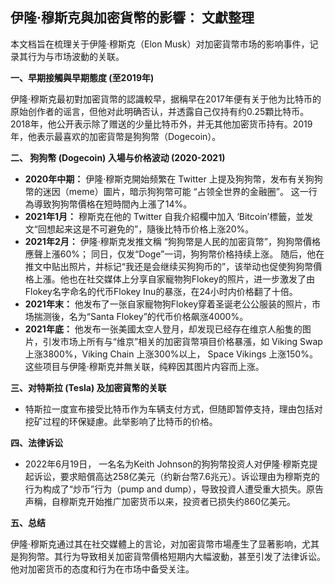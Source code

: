 ## 伊隆·穆斯克與加密貨幣的影響： 文獻整理

本文档旨在梳理关于伊隆·穆斯克（Elon Musk）对加密貨幣市场的影响事件，记录其行为与市场波動的关联。

**一、早期接觸與早期態度 (至2019年)**

伊隆·穆斯克最初對加密貨幣的認識較早，据稱早在2017年便有关于他为比特币的原始创作者的谣言，但他对此明确否认，并透露自己仅持有约0.25顆比特币。2018年，他公开表示除了赠送的少量比特币外，并无其他加密货币持有。2019年，他表示最喜欢的加密貨幣是狗狗幣（Dogecoin）。

**二、 狗狗幣 (Dogecoin) 入場与价格波动 (2020-2021)**

*   **2020年中期：** 伊隆·穆斯克開始频繁在 Twitter 上提及狗狗幣，发布有关狗狗幣的迷因（meme）圖片，暗示狗狗幣可能 “占领全世界的金融圈”。 这一行為導致狗狗幣價格在短時間內上漲了14%。
*   **2021年1月：**  穆斯克在他的 Twitter 自我介紹欄中加入 ‘Bitcoin’標籤，並发文“回想起来这是不可避免的”，隨後比特币价格上涨20%。
*   **2021年2月：** 伊隆·穆斯克发推文稱 “狗狗幣是人民的加密貨幣”，狗狗幣價格應聲上漲60%； 同日，仅发“Dogе”一词，狗狗幣价格持续上涨。 随后，他在推文中贴出照片，并标记“我还是会继续买狗狗币的”，该举动也促使狗狗幣價格上漲。他也在社交媒体上分享自家寵物狗Flokey的照片，进一步激发了由Flokey名字命名的代币Flokey Inu的暴涨，在24小时内价格翻了十倍。
*   **2021年末：** 他发布了一张自家寵物狗Flokey穿着圣诞老公公服装的照片，市场揣测後，名为“Santa Flokey”的代币价格飙涨4000%。
*   **2021年底：**  他发布一张美國太空人登月，却发现已经存在维京人船隻的图片，引发市场上所有与“维京”相关的加密貨幣項目价格暴漲，如 Viking Swap 上涨3800%，Viking Chain 上涨300%以上， Space Vikings 上涨150%。 这些项目与伊隆·穆斯克并無关联，纯粹因其图片内容而上涨。

**三、对特斯拉 (Tesla) 及加密貨幣的关联**

*   特斯拉一度宣布接受比特币作为车辆支付方式，但随即暂停支持，理由包括对挖矿过程的环保疑慮。此举影响了比特币的价格。

**四、法律诉讼**

*   2022年6月19日， 一名名为Keith Johnson的狗狗幣投资人对伊隆·穆斯克提起诉讼，要求賠償高达258亿美元（约新台幣7.6兆元）。诉讼理由为穆斯克的行为构成了“炒币”行为（pump and dump），导致投資人遭受重大损失。原告声稱，自穆斯克开始推广加密货币以来，投资者已损失约860亿美元。

**五、总结**

伊隆·穆斯克通过其在社交媒體上的言论，对加密貨幣市場產生了显著影响，尤其是狗狗幣。其行为导致相关加密貨幣價格短期内大幅波動，甚至引发了法律诉讼。他对加密货币的态度和行为在市场中备受关注。